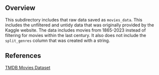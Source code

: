 ## Overview

This subdirectory includes that raw data saved as `movies_data`. This includes the unfiltered and untidy data that was originally provided by the Kaggle website. The data includes movies from 1865-2023 instead of filtering for movies within the last century. It also does not include the `split_genres` column that was created with a string.

## References

[TMDB Movies Dataset](https://www.kaggle.com/datasets/asaniczka/tmdb-movies-dataset-2023-930k-movies/data)